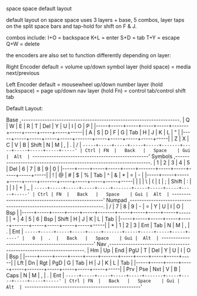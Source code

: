 space space default layout

default layout on space space uses 3 layers + base, 5 combos, layer taps on the split space bars and tap-hold for shift on F & J.

combos include:
I+O = backspace
K+L = enter
S+D = tab
T+Y = escape
Q+W = delete

the encoders are also set to function differently depending on layer:

Right Encoder
default = volume up/down
symbol layer (hold space) = media next/previous

Left Encoder
default = mousewheel up/down
number layer (hold backspace) = page up/down
nav layer (hold Fn) = control tab/control shift tab

Default Layout:

Base
 ,-------------------------------------------------------------------.
 |  Q  |  W  |  E  |  R  |  T  |  Del  |  Y  |  U  |  I  |  O  |  P  |
 |-----+-----+-----+-----+-----+-------+-----+-----+-----+-----+-----|
 |  A  |  S  |  D  |  F  |  G  |  Tab  |  H  |  J  |  K  |  L  |  "  |
 |-----+-----+-----+-----+-----+-------+-----+-----+-----+-----+-----|
 |  Z  |  X  |  C  |  V  |  B  | Shift |  N  |  M  |  ,  |  .  |  /  |
 `-----+-----+-----+-----+-----+-------+-----+-----+-----+-----+-----'
          | Ctrl | FN  |   Back   |   Space    | Gui |  Alt  |
           `-------------------------------------------------'
Symbols
 ,-------------------------------------------------------------------.
 |  1  |  2  |  3  |  4  |  5  |  Del  |  6  |  7  |  8  |  9  |  0  |
 |-----+-----+-----+-----+-----+-------+-----+-----+-----+-----+-----|
 |  !  |  @  |  #  |  $  |  %  |  Tab  |  ^  |  &  |  *  |  =  |  -  |
 |-----+-----+-----+-----+-----+-------+-----+-----+-----+-----+-----|
 |  |  |  \  |  (  |  [  |  ;  | Shift |  :  |  ]  |  )  |  +  |  _  |
 `-----+-----+-----+-----+-----+-------+-----+-----+-----+-----+-----'
          | Ctrl | FN  |   Back   |   Space    | Gui |  Alt  |
           `-------------------------------------------------'
Numpad
 ,-------------------------------------------------------------------.
 |  /  |  7  |  8  |  9  |  -  |   =   |  Y  |  U  |  I  |  O  | Bsp |
 |-----+-----+-----+-----+-----+-------+-----+-----+-----+-----+-----|
 |  +  |  4  |  5  |  6  | Bsp | Shift |  H  |  J  |  K  |  L  | Tab |
 |-----+-----+-----+-----+-----+-------+-----+-----+-----+-----+-----|
 |  *  |  1  |  2  |  3  | Ent |  Tab  |  N  |  M  |  ,  |  .  | Ent |
 `-----+-----+-----+-----+-----+-------+-----+-----+-----+-----+-----'
          |   0  |  .  |   Back   |   Space    | Gui |  Alt  |
           `-------------------------------------------------'
Nav
 ,-------------------------------------------------------------------.
 |  Hm |  Up | End | PgU |  T  |  Del  |  Y  |  U  |  I  |  O  | Bsp |
 |-----+-----+-----+-----+-----+-------+-----+-----+-----+-----+-----|
 | Lft |  Dn | Rgt | PgD |  G  |  Tab  |  H  |  J  |  K  |  L  | Tab |
 |-----+-----+-----+-----+-----+-------+-----+-----+-----+-----+-----|
 | Prv | Pse | Nxt |  V  |  B  |  Caps |  N  |  M  |  ,  |  .  | Ent |
 `-----+-----+-----+-----+-----+-------+-----+-----+-----+-----+-----'
          | Ctrl | FN  |   Back   |   Space    | Gui |  Alt  |
           `-------------------------------------------------'
		   